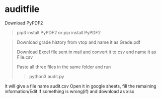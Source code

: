 # auditfile

Download PyPDF2
> pip3 install PyPDF2
or
> pip install PyPDF2

>Download grade history from vtop and name it as Grade.pdf
>
>Download Excel file sent in mail and convert it to csv and name it as File.csv
>
>Paste all three files in the same folder and run 
>
>> python3 audit.py

It will give a file name audit.csv
Open it in google sheets, fill the remaining information/Edit if something is wrong(if) and download as xlsx 
